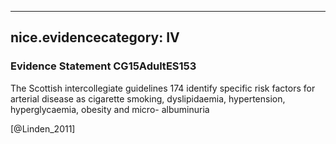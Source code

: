 
---
nice.evidencecategory: IV
---

### Evidence Statement CG15AdultES153
The Scottish intercollegiate guidelines 174 identify specific risk factors for arterial disease as cigarette smoking, dyslipidaemia, hypertension, hyperglycaemia, obesity and micro- albuminuria

[@Linden_2011]

